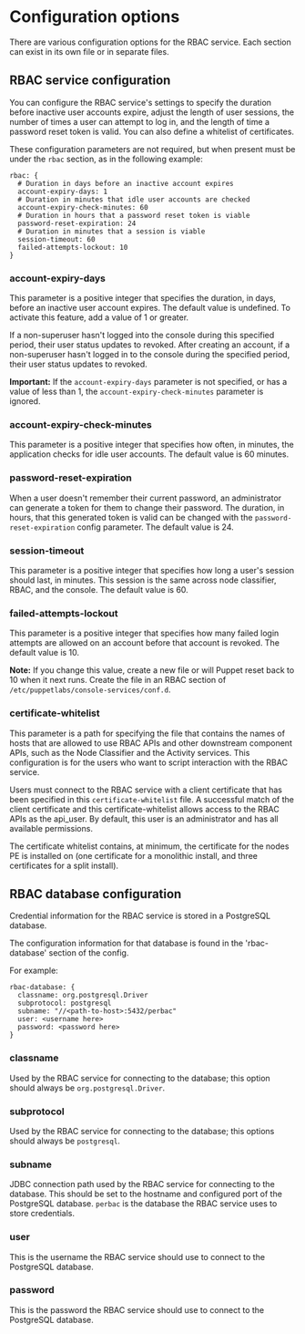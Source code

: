 # Configuration options

There are various configuration options for the RBAC service. Each section can exist in its own file or in separate files.

## RBAC service configuration

You can configure the RBAC service's settings to specify the duration before inactive user accounts expire, adjust the length of user sessions, the number of times a user can attempt to log in, and the length of time a password reset token is valid. You can also define a whitelist of certificates.

These configuration parameters are not required, but when present must be under the `rbac` section, as in the following example:

```
rbac: {
  # Duration in days before an inactive account expires
  account-expiry-days: 1
  # Duration in minutes that idle user accounts are checked
  account-expiry-check-minutes: 60
  # Duration in hours that a password reset token is viable
  password-reset-expiration: 24
  # Duration in minutes that a session is viable
  session-timeout: 60
  failed-attempts-lockout: 10
}
```

### account-expiry-days

This parameter is a positive integer that specifies the duration, in days, before an inactive user account expires. The default value is undefined. To activate this feature, add a value of 1 or greater.

If a non-superuser hasn't logged into the console during this specified period, their user status updates to revoked. After creating an account, if a non-superuser hasn't logged in to the console during the specified period, their user status updates to revoked.

**Important:** If the `account-expiry-days` parameter is not specified, or has a value of less than 1, the `account-expiry-check-minutes` parameter is ignored.

### account-expiry-check-minutes

This parameter is a positive integer that specifies how often, in minutes, the application checks for idle user accounts. The default value is 60 minutes.

### password-reset-expiration

When a user doesn't remember their current password, an administrator can generate a token for them to change their password. The duration, in hours, that this generated token is valid can be changed with the `password-reset-expiration` config parameter. The default value is 24.

### session-timeout

This parameter is a positive integer that specifies how long a user's session should last, in minutes. This session is the same across node classifier, RBAC, and the console. The default value is 60.

### failed-attempts-lockout

This parameter is a positive integer that specifies how many failed login attempts are allowed on an account before that account is revoked. The default value is 10.

**Note:** If you change this value, create a new file or will Puppet reset back to 10 when it next runs. Create the file in an RBAC section of `/etc/puppetlabs/console-services/conf.d`.

### certificate-whitelist

This parameter is a path for specifying the file that contains the names of hosts that are allowed to use RBAC APIs and other downstream component APIs, such as the Node Classifier and the Activity services. This configuration is for the users who want to script interaction with the RBAC service.

Users must connect to the RBAC service with a client certificate that has been specified in this `certificate-whitelist` file. A successful match of the client certificate and this certificate-whitelist allows access to the RBAC APIs as the api\_user. By default, this user is an administrator and has all available permissions.

The certificate whitelist contains, at minimum, the certificate for the nodes PE is installed on \(one certificate for a monolithic install, and three certificates for a split install\).

## RBAC database configuration

Credential information for the RBAC service is stored in a PostgreSQL database.

The configuration information for that database is found in the 'rbac-database' section of the config.

For example:

```
rbac-database: {
  classname: org.postgresql.Driver
  subprotocol: postgresql
  subname: "//<path-to-host>:5432/perbac"
  user: <username here>
  password: <password here>
}
```

### classname

Used by the RBAC service for connecting to the database; this option should always be `org.postgresql.Driver`.

### subprotocol

Used by the RBAC service for connecting to the database; this options should always be `postgresql`.

### subname

JDBC connection path used by the RBAC service for connecting to the database. This should be set to the hostname and configured port of the PostgreSQL database. `perbac` is the database the RBAC service uses to store credentials.

### user

This is the username the RBAC service should use to connect to the PostgreSQL database.

### password

This is the password the RBAC service should use to connect to the PostgreSQL database.

